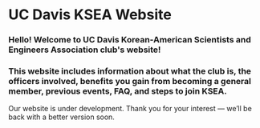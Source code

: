# UC Davis KSEA Website

### Hello! Welcome to UC Davis Korean-American Scientists and Engineers Association club's website!

### This website includes information about what the club is, the officers involved, benefits you gain from becoming a general member, previous events, FAQ, and steps to join KSEA.

Our website is under development. Thank you for your interest — we’ll be back with a better version soon.